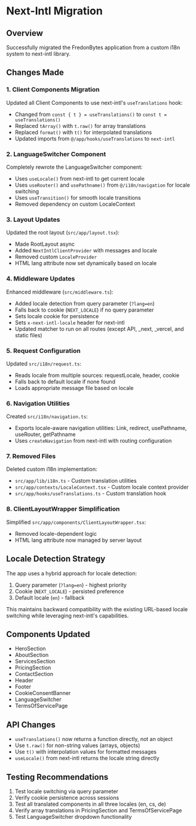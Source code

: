 # Next-Intl Migration

## Overview
Successfully migrated the FredonBytes application from a custom i18n system to next-intl library.

## Changes Made

### 1. Client Components Migration
Updated all Client Components to use next-intl's `useTranslations` hook:
- Changed from `const { t } = useTranslations()` to `const t = useTranslations()`
- Replaced `tArray()` with `t.raw()` for array translations
- Replaced `format()` with `t()` for interpolated translations
- Updated imports from `@/app/hooks/useTranslations` to `next-intl`

### 2. LanguageSwitcher Component
Completely rewrote the LanguageSwitcher component:
- Uses `useLocale()` from next-intl to get current locale
- Uses `useRouter()` and `usePathname()` from `@/i18n/navigation` for locale switching
- Uses `useTransition()` for smooth locale transitions
- Removed dependency on custom LocaleContext

### 3. Layout Updates
Updated the root layout (`src/app/layout.tsx`):
- Made RootLayout async
- Added `NextIntlClientProvider` with messages and locale
- Removed custom `LocaleProvider`
- HTML lang attribute now set dynamically based on locale

### 4. Middleware Updates
Enhanced middleware (`src/middleware.ts`):
- Added locale detection from query parameter (`?lang=en`)
- Falls back to cookie (`NEXT_LOCALE`) if no query parameter
- Sets locale cookie for persistence
- Sets `x-next-intl-locale` header for next-intl
- Updated matcher to run on all routes (except API, _next, _vercel, and static files)

### 5. Request Configuration
Updated `src/i18n/request.ts`:
- Reads locale from multiple sources: requestLocale, header, cookie
- Falls back to default locale if none found
- Loads appropriate message file based on locale

### 6. Navigation Utilities
Created `src/i18n/navigation.ts`:
- Exports locale-aware navigation utilities: Link, redirect, usePathname, useRouter, getPathname
- Uses `createNavigation` from next-intl with routing configuration

### 7. Removed Files
Deleted custom i18n implementation:
- `src/app/lib/i18n.ts` - Custom translation utilities
- `src/app/contexts/LocaleContext.tsx` - Custom locale context provider
- `src/app/hooks/useTranslations.ts` - Custom translation hook

### 8. ClientLayoutWrapper Simplification
Simplified `src/app/components/ClientLayoutWrapper.tsx`:
- Removed locale-dependent logic
- HTML lang attribute now managed by server layout

## Locale Detection Strategy
The app uses a hybrid approach for locale detection:
1. Query parameter (`?lang=en`) - highest priority
2. Cookie (`NEXT_LOCALE`) - persisted preference
3. Default locale (`en`) - fallback

This maintains backward compatibility with the existing URL-based locale switching while leveraging next-intl's capabilities.

## Components Updated
- HeroSection
- AboutSection
- ServicesSection
- PricingSection
- ContactSection
- Header
- Footer
- CookieConsentBanner
- LanguageSwitcher
- TermsOfServicePage

## API Changes
- `useTranslations()` now returns a function directly, not an object
- Use `t.raw()` for non-string values (arrays, objects)
- Use `t()` with interpolation values for formatted messages
- `useLocale()` from next-intl returns the locale string directly

## Testing Recommendations
1. Test locale switching via query parameter
2. Verify cookie persistence across sessions
3. Test all translated components in all three locales (en, cs, de)
4. Verify array translations in PricingSection and TermsOfServicePage
5. Test LanguageSwitcher dropdown functionality

